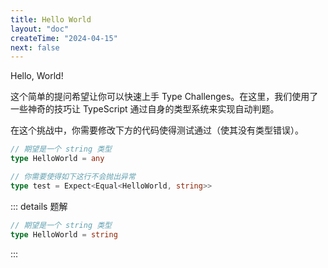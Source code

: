 ```yaml
---
title: Hello World
layout: "doc"
createTime: "2024-04-15"
next: false
---
```


<Badge type="info" text="warn-00013" />

Hello, World!

这个简单的提问希望让你可以快速上手 Type Challenges。在这里，我们使用了一些神奇的技巧让 TypeScript 通过自身的类型系统来实现自动判题。

在这个挑战中，你需要修改下方的代码使得测试通过（使其没有类型错误）。

```TypeScript
// 期望是一个 string 类型
type HelloWorld = any
```

```TypeScript
// 你需要使得如下这行不会抛出异常
type test = Expect<Equal<HelloWorld, string>>
```

::: details 题解

```TypeScript
// 期望是一个 string 类型
type HelloWorld = string
```

:::
